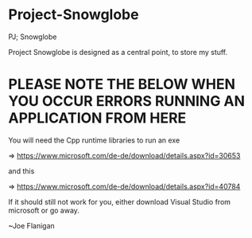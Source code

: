 # Project-Snowglobe
PJ; Snowglobe

Project Snowglobe is designed as a central point, to store my stuff.

# PLEASE NOTE THE BELOW WHEN YOU OCCUR ERRORS RUNNING AN APPLICATION FROM HERE

You will need the Cpp runtime libraries to run an exe

=> https://www.microsoft.com/de-de/download/details.aspx?id=30653

and this 

=> https://www.microsoft.com/de-de/download/details.aspx?id=40784

If it should still not work for you, either download Visual Studio from microsoft or go away.

~Joe Flanigan